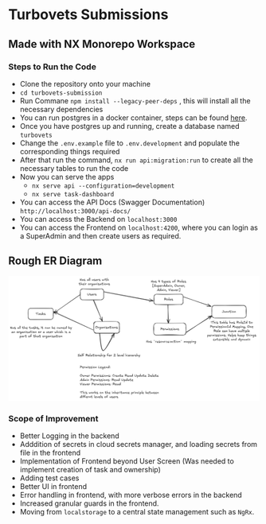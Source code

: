 # Turbovets Submissions

## Made with NX Monorepo Workspace

### Steps to Run the Code

- Clone the repository onto your machine
- `cd turbovets-submission`
- Run Commane `npm install --legacy-peer-deps` , this will install all the necessary dependencies
- You can run postgres in a docker container, steps can be found [here](https://hub.docker.com/_/postgres).
- Once you have postgres up and running, create a database named `turbovets`
- Change the `.env.example` file to `.env.development` and populate the corresponding things required
- After that run the command, `nx run api:migration:run` to create all the necessary tables to run the code
- Now you can serve the apps
  - `nx serve api --configuration=development`
  - `nx serve task-dashboard`
- You can access the API Docs (Swagger Documentation) `http://localhost:3000/api-docs/`
- You can access the Backend on `localhost:3000`
- You can access the Frontend on `localhost:4200`, where you can login as a SuperAdmin and then create users as required.


## Rough ER Diagram

![ER Diagram](er-diagram.png)

### Scope of Improvement

- Better Logging in the backend
- Adddition of secrets in cloud secrets manager, and loading secrets from file in the frontend
- Implementation of Frontend beyond User Screen (Was needed to implement creation of task and ownership)
- Adding test cases
- Better UI in frontend
- Error handling in frontend, with more verbose errors in the backend
- Increased granular guards in the frontend.
- Moving from `localstorage` to a central state management such as `NgRx`.
